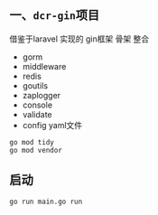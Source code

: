 ## 一、`dcr-gin`项目
借鉴于laravel 实现的 gin框架 骨架 
整合
- gorm
- middleware
- redis
- goutils
- zaplogger
- console
- validate
- config  yaml文件


```
go mod tidy
go mod vendor
```

## 启动
```
go run main.go run
```

